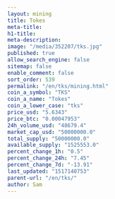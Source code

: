 ```yaml
---
layout: mining
title: Tokes
meta-title: 
h1-title: 
meta-description: 
image: "/media/352207/tks.jpg"
published: true
allow_search_engine: false
sitemap: false
enable_comment: false
sort_order: 539
permalink: "/en/tks/mining.html"
coin_a_symbol: "TKS"
coin_a_name: "Tokes"
coin_a_lower_case: "tks"
price_usd: "5.6343"
price_btc: "0.00047953"
24h_volume_usd: "48679.4"
market_cap_usd: "50000000.0"
total_supply: "50000000.0"
available_supply: "1525553.0"
percent_change_1h: "0.5"
percent_change_24h: "7.45"
percent_change_7d: "-13.91"
last_updated: "1517140753"
parent-url: "/en/tks/"
author: Sam
---
```


